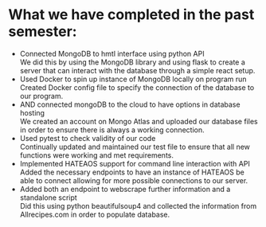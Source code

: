 # What we have completed in the past semester:
* Connected MongoDB to hmtl interface using python API\
  We did this by using the MongoDB library and using flask to create a server that can interact with the database through a simple react setup.
* Used Docker to spin up instance of MongoDB locally on program run\
  Created Docker config file to specify the connection of the database to our program.
* AND connected mongoDB to the cloud to have options in database hosting\
  We created an account on Mongo Atlas and uploaded our database files in order to ensure there is always a working connection.
* Used pytest to check validity of our code \
  Continually updated and maintained our test file to ensure that all new functions were working and met requirements.
* Implemented HATEAOS support for command line interaction with API\
  Added the necessary endpoints to have an instance of HATEAOS be able to connect allowing for more possible connections to our server.
* Added both an endpoint to webscrape further information and a standalone script\
  Did this using python beautifulsoup4 and collected the information from Allrecipes.com in order to populate database.
